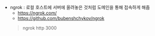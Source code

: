 
* ngrok : 로컬 호스트에 서버에 올려놓은 것처럼 도메인을 통해 접속하게 해줌
    * https://ngrok.com/
    * https://github.com/bubenshchykov/ngrok
    > ngrok http 3000

    